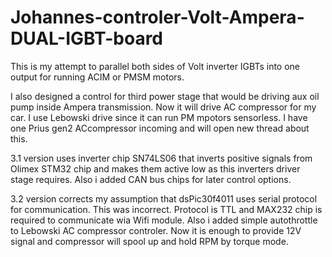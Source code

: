 # Johannes-controler-Volt-Ampera-DUAL-IGBT-board
This is my attempt to parallel both sides of Volt inverter IGBTs into one output for running ACIM or PMSM motors. 

I also designed a control for third power stage that would be driving aux oil pump inside Ampera transmission. Now it will drive AC compressor for my car. I use Lebowski drive since it can run PM mpotors sensorless. I have one Prius gen2 ACcompressor incoming and will open new thread about this.

3.1 version uses inverter chip SN74LS06 that inverts positive signals from Olimex STM32 chip and makes them active low as this inverters driver stage requires. Also i added CAN bus chips for later control options.

3.2 version corrects my assumption that dsPic30f4011 uses serial protocol for communication. This was incorrect. Protocol is TTL and MAX232 chip is required to communicate wia Wifi module.
Also i added simple autothrottle to Lebowski AC compressor controler. Now it is enough to provide 12V signal and compressor will spool up and hold RPM by torque mode.
